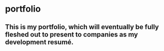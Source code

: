 # portfolio
## This is my portfolio, which will eventually be fully fleshed out to present to companies as my development resumé.